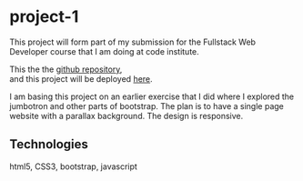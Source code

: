 # project-1
This project will form part of my submission for the Fullstack Web Developer course that I am doing at code institute.

This the the [github repository](https://github.com/abonello/project-1),  
and this project will be deployed [here]().

I am basing this project on an earlier exercise that I did where I explored the jumbotron and other parts of bootstrap. The plan is to have a single page website with a parallax background. The design is responsive.

## Technologies
html5, CSS3, bootstrap, javascript

